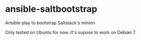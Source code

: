 ansible-saltbootstrap
=====================

Ansible play to bootstrap Saltstack's minion


Only tested on Ubuntu for now. It's supose to work on Debian 7.
